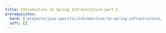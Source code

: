 ```yaml
---
title: Introduction to Spring Infrastructure part 2
prerequisites:
  hard: ["projects/java-specific/introduction-to-spring-infrastructure/part-1"]
  soft: []
---
```

